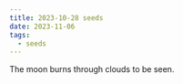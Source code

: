 ```yaml
---
title: 2023-10-28 seeds
date: 2023-11-06
tags:
  - seeds
---
```

The moon burns through clouds to be seen.